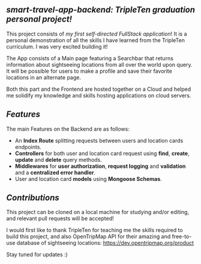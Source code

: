 ## *smart-travel-app-backend: TripleTen graduation personal project!*
This project consists of *my first self-directed FullStack application*! It is a personal demonstration of all the skills I have learned from the TripleTen curriculum. I was very excited building it!

The App consists of a Main page featuring a Searchbar that returns information about sightseeing locations from all over the world upon query. It will be possible for users to make a profile and save their favorite locations in an alternate page.

Both this part and the Frontend are hosted together on a Cloud and helped me solidify my knowledge and skills hosting applications on cloud servers.

## *Features*
The main Features on the Backend are as follows:
- An **Index Route** splitting requests between users and location cards endpoints.
- **Controllers** for both user and location card request using **find**, **create**, **update** and **delete** query methods.
- **Middlewares** for **user authorization**, **request logging** and **validation** and a **centralized error handler**.
- User and location card **models** using **Mongoose Schemas**.

## *Contributions*
This project can be cloned on a local machine for studying and/or editing, and relevant pull requests will be accepted!

I would first like to thank TripleTen for teaching me the skills required to build this project, and also OpenTripMap API for their amazing and free-to-use database of sightseeing locations: https://dev.opentripmap.org/product

Stay tuned for updates :)

